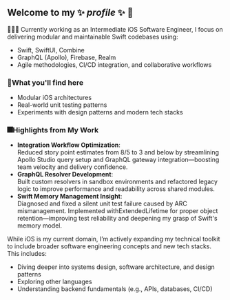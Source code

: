 ## Welcome to my ✨ _profile_ ✨ 👋
👩🏻‍💻 Currently working as an Intermediate iOS Software Engineer, I focus on delivering modular and maintainable Swift codebases using:
  * Swift, SwiftUI, Combine
  * GraphQL (Apollo), Firebase, Realm
  * Agile methodologies, CI/CD integration, and collaborative workflows

### 📍What you'll find here 
* Modular iOS architectures
* Real-world unit testing patterns
* Experiments with design patterns and modern tech stacks

### 🎆Highlights from My Work
* **Integration Workflow Optimization**:  </br>
Reduced story point estimates from 8/5 to 3 and below by streamlining Apollo Studio query setup and GraphQL gateway integration—boosting team velocity and delivery confidence.
* **GraphQL Resolver Development**: </br>
Built custom resolvers in sandbox environments and refactored legacy logic to improve performance and readability across shared modules.
* **Swift Memory Management Insight**:  </br>
Diagnosed and fixed a silent unit test failure caused by ARC mismanagement. Implemented withExtendedLifetime for proper object retention—improving test reliability and deepening my grasp of Swift's memory model.

While iOS is my current domain, I’m actively expanding my technical toolkit to include broader software engineering concepts and new tech stacks. This includes:

* Diving deeper into systems design, software architecture, and design patterns
* Exploring other languages 
* Understanding backend fundamentals (e.g., APIs, databases, CI/CD)
